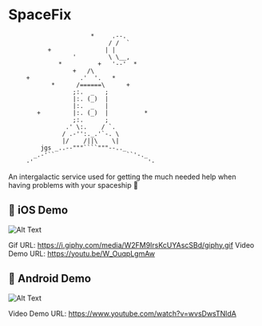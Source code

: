 # SpaceFix

                           *     .--.
                                / /  `
               +               | |
                      '         \ \__,
                  *          +   '--'  *
                      +   /\
         +              .'  '.   *
                *      /======\      +
                      ;:.  _   ;
                      |:. (_)  |
                      |:.  _   |
            +         |:. (_)  |          *
                      ;:.      ;
                    .' \:.    / `.
                   / .-'':._.'`-. \
                   |/    /||\    \|
             jgs _..--"""````"""--.._
           _.-'``                    ``'-._
         -'                                '-

An intergalactic service used for getting the much needed help when having problems with your spaceship 🚀

## 🍏 iOS Demo

![Alt Text](https://i.giphy.com/media/W2FM9IrsKcUYAscSBd/giphy.gif)

Gif URL: https://i.giphy.com/media/W2FM9IrsKcUYAscSBd/giphy.gif
Video Demo URL: https://youtu.be/W_OuqpLgmAw

## 🤖 Android Demo

![Alt Text](https://i.giphy.com/media/jrbdLPm76WiWCY7133/giphy.gif)

Video Demo URL: https://www.youtube.com/watch?v=wvsDwsTNldA

